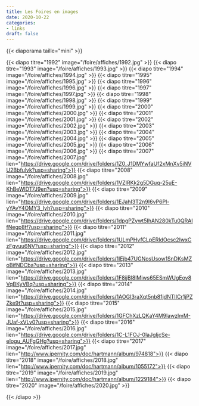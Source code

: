 ```yaml
---
title: Les Foires en images
date: 2020-10-22
categories: 
- links
draft: false
---
```


<!--more-->
{{< diaporama taille="mini" >}}

{{< diapo titre="1992" image="/foire/affiches/1992.jpg" >}}
{{< diapo titre="1993" image="/foire/affiches/1993.jpg" >}}
{{< diapo titre="1994" image="/foire/affiches/1994.jpg" >}}
{{< diapo titre="1995" image="/foire/affiches/1995.jpg" >}}
{{< diapo titre="1996" image="/foire/affiches/1996.jpg" >}}
{{< diapo titre="1997" image="/foire/affiches/1997.jpg" >}}
{{< diapo titre="1998" image="/foire/affiches/1998.jpg" >}}
{{< diapo titre="1999" image="/foire/affiches/1999.jpg" >}}
{{< diapo titre="2000" image="/foire/affiches/2000.jpg" >}}
{{< diapo titre="2001" image="/foire/affiches/2001.jpg" >}}
{{< diapo titre="2002" image="/foire/affiches/2002.jpg" >}}
{{< diapo titre="2003" image="/foire/affiches/2003.jpg" >}}
{{< diapo titre="2004" image="/foire/affiches/2004.jpg" >}}
{{< diapo titre="2005" image="/foire/affiches/2005.jpg" >}}
{{< diapo titre="2006" image="/foire/affiches/2006.jpg" >}}
{{< diapo titre="2007" image="/foire/affiches/2007.jpg"  lien="https://drive.google.com/drive/folders/1Z0_J1DMYwfaUf2xMnXv5iNVU2Bbfulvk?usp=sharing">}}
{{< diapo titre="2008" image="/foire/affiches/2008.jpg"  lien="https://drive.google.com/drive/folders/1VZIRKk2g5DGuq-25uE-KhBeWlDT7J9en?usp=sharing">}}
{{< diapo titre="2009" image="/foire/affiches/2009.jpg"  lien="https://drive.google.com/drive/folders/1EJahI3T2n9I6vP6Pl-yYAvY4OMY3_Iyh?usp=sharing">}}
{{< diapo titre="2010" image="/foire/affiches/2010.jpg"  lien="https://drive.google.com/drive/folders/1dpgPZywt5IhAN280kTu0QRAIfNegp8tf?usp=sharing">}}
{{< diapo titre="2011" image="/foire/affiches/2011.jpg"  lien="https://drive.google.com/drive/folders/1ULmPHvfCLpERIdOcsc2IwxCzFgvuu6NV?usp=sharing">}}
{{< diapo titre="2012" image="/foire/affiches/2012.jpg"  lien="https://drive.google.com/drive/folders/1lEjb47UGNosUsow1SnDKsMZoBifNDCba?usp=sharing">}}
{{< diapo titre="2013" image="/foire/affiches/2013.jpg"  lien="https://drive.google.com/drive/folders/1F8ijBl8lMiws65ESmWUgEov8VqBKyVBq?usp=sharing">}}
{{< diapo titre="2014" image="/foire/affiches/2014.jpg"  lien="https://drive.google.com/drive/folders/1AOGI3raXqt5nb81jdNTIICr1jPZZke9t?usp=sharing">}}
{{< diapo titre="2015" image="/foire/affiches/2015.jpg"  lien="https://drive.google.com/drive/folders/1GFChXzLQKaY4M9lawzlmM-JUaf-xVLv0?usp=sharing">}}
{{< diapo titre="2016" image="/foire/affiches/2016.jpg"  lien="https://drive.google.com/drive/folders/1C-L1FOJ-0laJgIjcSe-eIogu_AUFgGHg?usp=sharing">}}
{{< diapo titre="2017" image="/foire/affiches/2017.jpg"  lien="http://www.ipernity.com/doc/hartmann/album/974818">}}
{{< diapo titre="2018" image="/foire/affiches/2018.jpg"  lien="http://www.ipernity.com/doc/hartmann/album/1055172">}}
{{< diapo titre="2019" image="/foire/affiches/2019.jpg"  lien="http://www.ipernity.com/doc/hartmann/album/1229184">}}
{{< diapo titre="2020" image="/foire/affiches/2020.jpg" >}}

{{< /diapo >}}